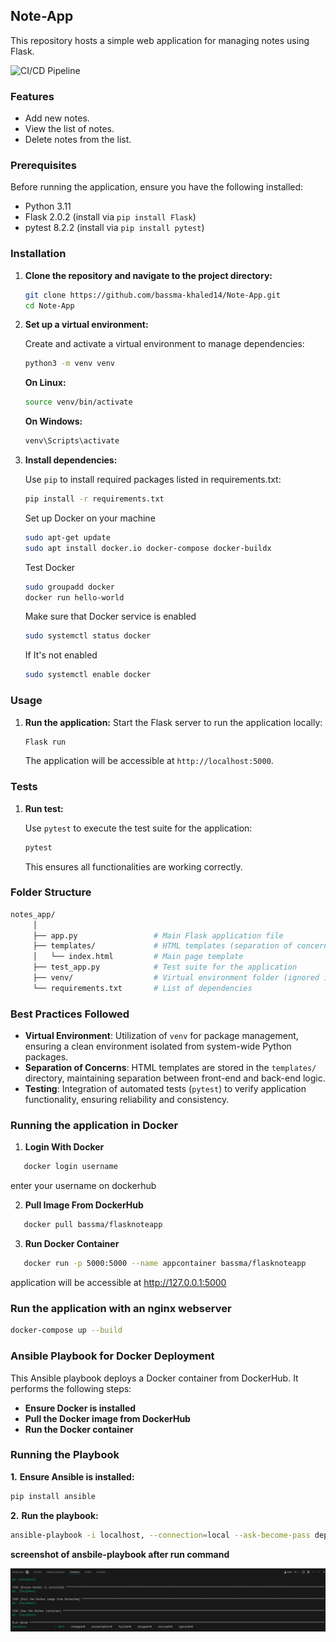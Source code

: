 ## Note-App

This repository hosts a simple web application for managing notes using Flask.

![CI/CD Pipeline](https://github.com/bassma-khaled14/Note-App/actions/workflows/python-app.yml/badge.svg)

### Features

   - Add new notes.
   - View the list of notes.
   - Delete notes from the list.

### Prerequisites

  Before running the application, ensure you have the following installed:

   - Python 3.11
   - Flask 2.0.2 (install via `pip install Flask`)
   - pytest 8.2.2 (install via `pip install pytest`)

### Installation

1. **Clone the repository and navigate to the project directory:**

   ```bash
   git clone https://github.com/bassma-khaled14/Note-App.git
   cd Note-App
   ```

2. **Set up a virtual environment:**

   Create and activate a virtual environment to manage dependencies:

   ```bash
   python3 -m venv venv
   ````
   **On Linux:**
   ````bash
   source venv/bin/activate
   ````
   **On Windows:**
   ````bash
   venv\Scripts\activate
   ````

3. **Install dependencies:**

   Use `pip` to install required packages listed in requirements.txt:

     ```bash
   pip install -r requirements.txt
     ```
   Set up Docker on your machine
      ```bash
      sudo apt-get update
      sudo apt install docker.io docker-compose docker-buildx
      ```
   Test Docker 
      ```bash
      sudo groupadd docker
      docker run hello-world
      ```
   Make sure that Docker service is enabled 
      ```bash
      sudo systemctl status docker
      ```
   If It's not enabled
      ```bash
      sudo systemctl enable docker
      ```
### Usage
   1. **Run the application:**
      Start the Flask server to run the application locally:
      ```bash
      Flask run
      ```
      The application will be accessible at `http://localhost:5000`.
### Tests
   1. **Run test:**
   
      Use `pytest` to execute the test suite for the application:
      ````bash
      pytest
      ````
      This ensures all functionalities are working correctly.
### Folder Structure
````bash
notes_app/
     │
     ├── app.py                 # Main Flask application file
     ├── templates/             # HTML templates (separation of concerns)
     │   └── index.html         # Main page template
     ├── test_app.py            # Test suite for the application
     ├── venv/                  # Virtual environment folder (ignored in .gitignore)
     └── requirements.txt       # List of dependencies
````
### Best Practices Followed
   - **Virtual Environment**: Utilization of `venv` for package management, ensuring a clean environment isolated from system-wide Python packages.
   - **Separation of Concerns**: HTML templates are stored in the `templates/` directory, maintaining separation between front-end and back-end logic.
   - **Testing**: Integration of automated tests (`pytest`) to verify application functionality, ensuring reliability and consistency.
### Running the application in Docker
   1. **Login With Docker**
   ````bash
      docker login username
   ````
  enter your username on dockerhub
   
   2. **Pull Image From DockerHub**
    
   ````bash
      docker pull bassma/flasknoteapp
   ````
   3. **Run Docker Container**
   ````bash
      docker run -p 5000:5000 --name appcontainer bassma/flasknoteapp
   ````
  
application will be accessible at http://127.0.0.1:5000
   
### Run the application with an nginx webserver 
   ```bash
   docker-compose up --build
   ```
### Ansible Playbook for Docker Deployment 
This Ansible playbook deploys a Docker container from DockerHub. It performs the following steps:

- **Ensure Docker is installed**
- **Pull the Docker image from DockerHub**
- **Run the Docker container**

### Running the Playbook ###

**1.** **Ensure Ansible is installed:**
```bash
pip install ansible
```
**2.** **Run the playbook:**

```bash
ansible-playbook -i localhost, --connection=local --ask-become-pass deploy.yml
```
**screenshot of ansbile-playbook after run command**

![Ansible Playbook Screenshot](assets/Screenshot_20240817_012346.png)

